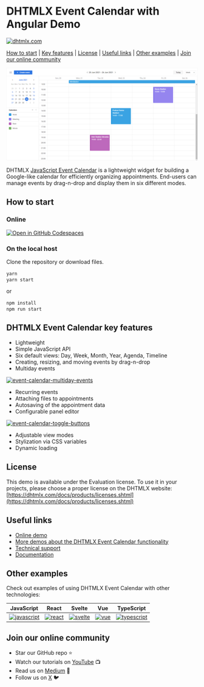 # DHTMLX Event Calendar with Angular Demo

[![dhtmlx.com](https://img.shields.io/badge/made%20by-DHTMLX-blue)](https://dhtmlx.com/)

[How to start](#how-to-start) | [Key features](#key-features) | [License](#license) | [Useful links](#links) | [Other examples](#examples) | [Join our online community](#join)

![DHTMLX Event Calendar with Angular Demo](https://raw.githubusercontent.com/DHTMLX/angular-event-calendar-demo/master/event-calendar.png)

DHTMLX [JavaScript Event Calendar](https://dhtmlx.com/docs/products/dhtmlxEventCalendar/) is a lightweight widget for building a Google-like calendar for efficiently organizing appointments. End-users can manage events by drag-n-drop and display them in six different modes.

<a name="how-to-start"></a>
## How to start

### Online

[![Open in GitHub Codespaces](https://github.com/codespaces/badge.svg)](https://codespaces.new/DHTMLX/angular-event-calendar-demo) 

### On the local host 

Clone the repository or download files.

```
yarn
yarn start
```

or

```
npm install
npm run start
```

<a name="key-features"></a>
## DHTMLX Event Calendar key features

- Lightweight
- Simple JavaScript API
- Six default views: Day, Week, Month, Year, Agenda, Timeline
- Creating, resizing, and moving events by drag-n-drop
- Multiday events

[![event-calendar-multiday-events](https://dhtmlx.com/blog/wp-content/uploads/2023/09/image1.gif)](https://snippet.dhtmlx.com/btytgzed?tag=event_calendar&mode=wide)
  
- Recurring events
- Attaching files to appointments
- Autosaving of the appointment data
- Configurable panel editor

[![event-calendar-toggle-buttons](https://dhtmlx.com/blog/wp-content/uploads/2023/02/toggle-buttons.gif)](https://snippet.dhtmlx.com/dmoijc47?tag=event_calendar&mode=wide)

- Adjustable view modes
- Stylization via CSS variables
- Dynamic loading

<a name="license"></a>
## License ##
This demo is available under the Evaluation license. To use it in your projects, please choose a proper license on the DHTMLX website: [https://dhtmlx.com/docs/products/licenses.shtml](https://dhtmlx.com/docs/products/licenses.shtml)

<a name="links"></a>
## Useful links

- [Online demo](https://replit.com/@dhtmlx/dhtmlx-event-calendar-with-angular)
- [More demos about the DHTMLX Event Calendar functionality](https://snippet.dhtmlx.com/nh2g0j2o?tag=event_calendar)
- [Technical support ](https://forum.dhtmlx.com/c/event-calendar)
- [Documentation](https://docs.dhtmlx.com/eventcalendar/)

<a name="examples"></a>
## Other examples

Check out examples of using DHTMLX Event Calendar with other technologies:

| JavaScript | React | Svelte | Vue | TypeScript |
| ----- | ----- | ----- | ----- | ----- |
| [![javascript](https://dhtmlx.com/images/common/technologies/js.svg)](https://github.com/DHTMLX/docs-calendar) | [![react](https://dhtmlx.com/images/common/technologies/react.svg)](https://github.com/DHTMLX/react-event-calendar-demo) | [![svelte](https://dhtmlx.com/images/common/technologies/svelte.svg)](https://github.com/DHTMLX/svelte-event-calendar-demo) | [![vue](https://dhtmlx.com/images/common/technologies/vue.svg)](https://github.com/DHTMLX/vue-event-calendar-demo) | [![typescript](https://dhtmlx.com/images/common/technologies/typescript.svg)](https://docs.dhtmlx.com/eventcalendar/guides/typescript_support/)

<a name="join"></a>
## Join our online community

- Star our GitHub repo :star:
- Watch our tutorials on [YouTube](https://www.youtube.com/user/dhtmlx/videos) :tv:
- Read us on [Medium](https://dhtmlx.medium.com) :newspaper:
- Follow us on [X](https://x.com/dhtmlx) :bird:

